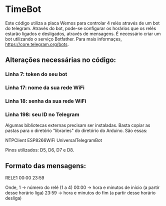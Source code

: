 # TimeBot
Este código utiliza a placa Wemos para controlar 4 relés através de um bot do telegram. Através do bot, pode-se configurar os horários que os relés estarão ligados e desligados, através de mensagens. É necessário criar um bot utilizando o serviço Botfather. Para mais informaçes, https://core.telegram.org/bots.

## Alterações necessárias no código:
### Linha 7: token do seu bot 
### Linha 17: nome da sua rede WiFi
### Linha 18: senha da sua rede WiFi
### Linha 198: seu ID no Telegram

Algumas bibliotecas externas precisam ser instaladas. Basta copiar as pastas para o diretório "libraries" do diretório do Arduino. São essas:

NTPClient
ESP8266WiFi
UniversalTelegramBot

Pinos utilizados: D5, D6, D7 e D8.

## Formato das mensagens: 
RELE1 00:00 23:59

Onde, 
1 -> número do relé (1 a 4)
00:00 -> hora e minutos de início (a partir desse horário liga)
23:59 -> hora e minutos do fim (a partir desse horário desliga)













